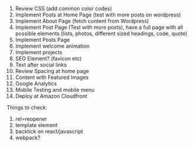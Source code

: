 
1. Review CSS (add common color codes)
2. Implement Posts at Home Page (test with more posts on wordpress)
3. Implement About Page (fetch content from Wordpress)
4. Implement Post Page (Test with more posts), have a full page with all possible elements (lists, photos, different sized headings, code, quote)
5. Implement Posts Page
6. Implement welcome animation
7. Implement projects 
8. SEO Element? (favicon etc)
9. Text after social links
10. Review Spacing at home page
11. Content with Featured Images
12. Google Analytics
13. Mobile Testing and mobile menu
14. Deploy at Amazon Cloudfront


Things to check:

1. rel=reopener
2. template element
3. backtick on react/javascript
4. webpack?